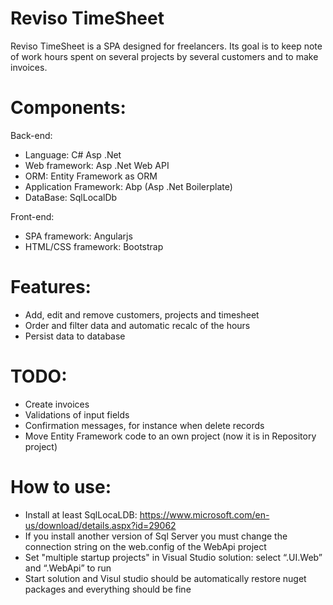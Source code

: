 # Reviso TimeSheet
  
  Reviso TimeSheet is a SPA designed for freelancers. 
  Its goal is to keep note of work hours spent on several projects by several customers and to make invoices.

# Components:

  Back-end:
  - Language: C# Asp .Net 
  - Web framework: Asp .Net Web API 
  - ORM: Entity Framework as ORM
  - Application Framework: Abp (Asp .Net Boilerplate)
  - DataBase: SqlLocalDb

  Front-end:
  - SPA framework: Angularjs
  - HTML/CSS framework: Bootstrap

# Features:

  - Add, edit and remove customers, projects and timesheet
  - Order and filter data and automatic recalc of the hours
  - Persist data to database

# TODO:

  - Create invoices
  - Validations of input fields
  - Confirmation messages, for instance when delete records
  - Move Entity Framework code to an own project (now it is in Repository project)

# How to use:

  - Install at least SqlLocaLDB:
    https://www.microsoft.com/en-us/download/details.aspx?id=29062
  - If you install another version of Sql Server you must change the connection string on the web.config of the WebApi project
  - Set "multiple startup projects" in Visual Studio solution:
    select  “.UI.Web” and “.WebApi” to run
  - Start solution and Visul studio should be automatically restore nuget packages and everything should be fine
